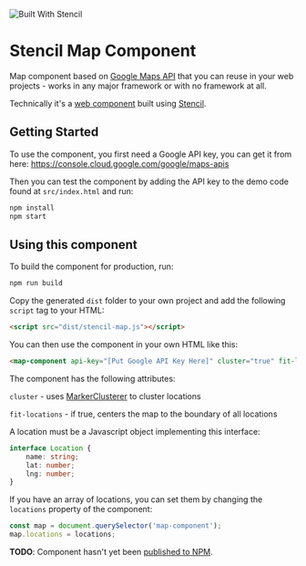 ![Built With Stencil](https://img.shields.io/badge/-Built%20With%20Stencil-16161d.svg?logo=data%3Aimage%2Fsvg%2Bxml%3Bbase64%2CPD94bWwgdmVyc2lvbj0iMS4wIiBlbmNvZGluZz0idXRmLTgiPz4KPCEtLSBHZW5lcmF0b3I6IEFkb2JlIElsbHVzdHJhdG9yIDE5LjIuMSwgU1ZHIEV4cG9ydCBQbHVnLUluIC4gU1ZHIFZlcnNpb246IDYuMDAgQnVpbGQgMCkgIC0tPgo8c3ZnIHZlcnNpb249IjEuMSIgaWQ9IkxheWVyXzEiIHhtbG5zPSJodHRwOi8vd3d3LnczLm9yZy8yMDAwL3N2ZyIgeG1sbnM6eGxpbms9Imh0dHA6Ly93d3cudzMub3JnLzE5OTkveGxpbmsiIHg9IjBweCIgeT0iMHB4IgoJIHZpZXdCb3g9IjAgMCA1MTIgNTEyIiBzdHlsZT0iZW5hYmxlLWJhY2tncm91bmQ6bmV3IDAgMCA1MTIgNTEyOyIgeG1sOnNwYWNlPSJwcmVzZXJ2ZSI%2BCjxzdHlsZSB0eXBlPSJ0ZXh0L2NzcyI%2BCgkuc3Qwe2ZpbGw6I0ZGRkZGRjt9Cjwvc3R5bGU%2BCjxwYXRoIGNsYXNzPSJzdDAiIGQ9Ik00MjQuNywzNzMuOWMwLDM3LjYtNTUuMSw2OC42LTkyLjcsNjguNkgxODAuNGMtMzcuOSwwLTkyLjctMzAuNy05Mi43LTY4LjZ2LTMuNmgzMzYuOVYzNzMuOXoiLz4KPHBhdGggY2xhc3M9InN0MCIgZD0iTTQyNC43LDI5Mi4xSDE4MC40Yy0zNy42LDAtOTIuNy0zMS05Mi43LTY4LjZ2LTMuNkgzMzJjMzcuNiwwLDkyLjcsMzEsOTIuNyw2OC42VjI5Mi4xeiIvPgo8cGF0aCBjbGFzcz0ic3QwIiBkPSJNNDI0LjcsMTQxLjdIODcuN3YtMy42YzAtMzcuNiw1NC44LTY4LjYsOTIuNy02OC42SDMzMmMzNy45LDAsOTIuNywzMC43LDkyLjcsNjguNlYxNDEuN3oiLz4KPC9zdmc%2BCg%3D%3D&colorA=16161d&style=flat-square)

# Stencil Map Component

Map component based on [Google Maps API](https://developers.google.com/maps/documentation/javascript/tutorial) 
that you can reuse in your web projects - works in any major framework or with no framework at all.

Technically it's a [web component](https://www.webcomponents.org/) built using [Stencil](https://stenciljs.com/).

## Getting Started

To use the component, you first need a Google API key, you can get it from here:
https://console.cloud.google.com/google/maps-apis

Then you can test the component by adding the API key to the demo code found at `src/index.html` and run:

```bash
npm install
npm start
```

## Using this component

To build the component for production, run:

```bash
npm run build
```

Copy the generated `dist` folder to your own project and add the following `script` tag to your HTML:
```html
<script src="dist/stencil-map.js"></script>
```

You can then use the component in your own HTML like this:

```html
<map-component api-key="[Put Google API Key Here]" cluster="true" fit-locations="true"></map-component>
```

The component has the following attributes:

`cluster` - uses [MarkerClusterer](https://developers.google.com/maps/documentation/javascript/marker-clustering) to cluster locations

`fit-locations` - if true, centers the map to the boundary of all locations

A location must be a Javascript object implementing this interface:
```typescript
interface Location {
    name: string;
    lat: number;
    lng: number;
}
```

If you have an array of locations, you can set them by changing the `locations` property of the
component:
```javascript
const map = document.querySelector('map-component');
map.locations = locations;
```

**TODO**: Component hasn't yet been [published to NPM](https://docs.npmjs.com/getting-started/publishing-npm-packages).
